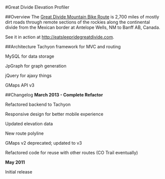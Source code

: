 #Great Divide Elevation Profiler

##Overview
The [Great Divide Mountain Bike Route](http://www.adventurecycling.org/routes-and-maps/adventure-cycling-route-network/great-divide-mountain-bike-route/) is 2,700 miles of mostly dirt roads through remote sections of the rockies along the continental divide from the Mexican border at Antelope Wells, NM to Banff AB, Canada.

See it in action at <http://eatsleepridegreatdivide.com>.

##Architecture
Tachyon framework for MVC and routing

MySQL for data storage

JpGraph for graph generation

jQuery for ajaxy things

GMaps API v3

##Changelog
**March 2013 - Complete Refactor** 

Refactored backend to Tachyon

Responsive design for better mobile experience

Updated elevation data

New route polyline

GMaps v2 deprecated; updated to v3

Refactored code for reuse with other routes (CO Trail eventually)

**May 2011** 

Initial release



